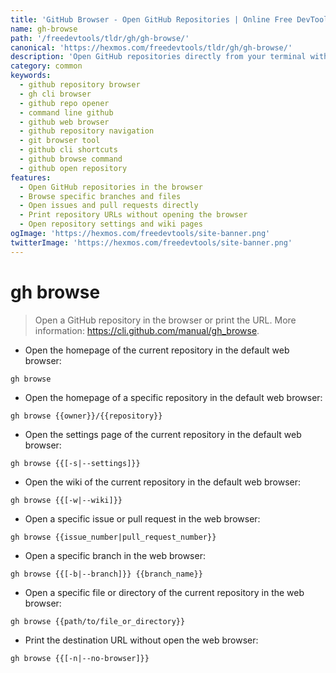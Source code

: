 ```yaml
---
title: 'GitHub Browser - Open GitHub Repositories | Online Free DevTools by Hexmos'
name: gh-browse
path: '/freedevtools/tldr/gh/gh-browse/'
canonical: 'https://hexmos.com/freedevtools/tldr/gh/gh-browse/'
description: 'Open GitHub repositories directly from your terminal with GitHub Browser. Effortlessly browse repos, issues, and wikis using the gh CLI tool. Free online tool, no registration required.'
category: common
keywords:
  - github repository browser
  - gh cli browser
  - github repo opener
  - command line github
  - github web browser
  - github repository navigation
  - git browser tool
  - github cli shortcuts
  - github browse command
  - github open repository
features:
  - Open GitHub repositories in the browser
  - Browse specific branches and files
  - Open issues and pull requests directly
  - Print repository URLs without opening the browser
  - Open repository settings and wiki pages
ogImage: 'https://hexmos.com/freedevtools/site-banner.png'
twitterImage: 'https://hexmos.com/freedevtools/site-banner.png'
---
```


# gh browse

> Open a GitHub repository in the browser or print the URL.
> More information: <https://cli.github.com/manual/gh_browse>.

- Open the homepage of the current repository in the default web browser:

`gh browse`

- Open the homepage of a specific repository in the default web browser:

`gh browse {{owner}}/{{repository}}`

- Open the settings page of the current repository in the default web browser:

`gh browse {{[-s|--settings]}}`

- Open the wiki of the current repository in the default web browser:

`gh browse {{[-w|--wiki]}}`

- Open a specific issue or pull request in the web browser:

`gh browse {{issue_number|pull_request_number}}`

- Open a specific branch in the web browser:

`gh browse {{[-b|--branch]}} {{branch_name}}`

- Open a specific file or directory of the current repository in the web browser:

`gh browse {{path/to/file_or_directory}}`

- Print the destination URL without open the web browser:

`gh browse {{[-n|--no-browser]}}`
